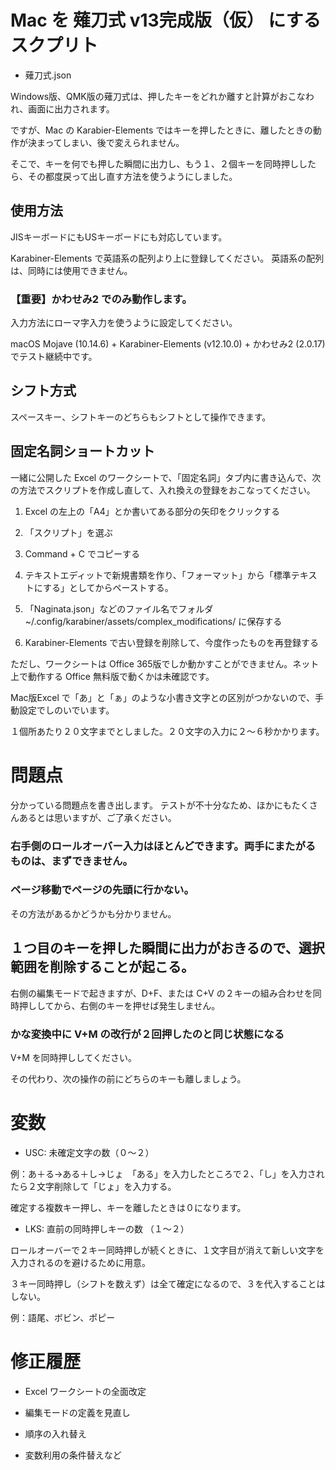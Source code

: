 # Mac を 薙刀式 v13完成版（仮） にするスクプリト

* 薙刀式.json

Windows版、QMK版の薙刀式は、押したキーをどれか離すと計算がおこなわれ、画面に出力されます。

ですが、Mac の Karabier-Elements ではキーを押したときに、離したときの動作が決まってしまい、後で変えられません。

そこで、キーを何でも押した瞬間に出力し、もう１、２個キーを同時押ししたら、その都度戻って出し直す方法を使うようにしました。

## 使用方法

JISキーボードにもUSキーボードにも対応しています。

Karabiner-Elements で英語系の配列より上に登録してください。
英語系の配列は、同時には使用できません。

### 【重要】かわせみ2 でのみ動作します。

入力方法にローマ字入力を使うように設定してください。

macOS Mojave (10.14.6) + Karabiner-Elements (v12.10.0) + かわせみ2 (2.0.17) でテスト継続中です。

## シフト方式

スペースキー、シフトキーのどちらもシフトとして操作できます。

## 固定名詞ショートカット

一緒に公開した Excel のワークシートで、「固定名詞」タブ内に書き込んで、次の方法でスクリプトを作成し直して、入れ換えの登録をおこなってください。

1. Excel の左上の「A4」とか書いてある部分の矢印をクリックする

2. 「スクリプト」を選ぶ

3. Command + C でコピーする

4. テキストエディットで新規書類を作り、「フォーマット」から「標準テキストにする」としてからペーストする。

5. 「Naginata.json」などのファイル名でフォルダ ~/.config/karabiner/assets/complex_modifications/ に保存する

6. Karabiner-Elements で古い登録を削除して、今度作ったものを再登録する

ただし、ワークシートは Office 365版でしか動かすことができません。ネット上で動作する Office 無料版で動くかは未確認です。

Mac版Excel で「あ」と「ぁ」のような小書き文字との区別がつかないので、手動設定でしのいでいます。

１個所あたり２０文字までとしました。２０文字の入力に２〜６秒かかります。

# 問題点

分かっている問題点を書き出します。
テストが不十分なため、ほかにもたくさんあるとは思いますが、ご了承ください。

### 右手側のロールオーバー入力はほとんどできます。両手にまたがるものは、まずできません。

### ページ移動でページの先頭に行かない。

その方法があるかどうかも分かりません。

## １つ目のキーを押した瞬間に出力がおきるので、選択範囲を削除することが起こる。

右側の編集モードで起きますが、D+F、または C+V の２キーの組み合わせを同時押ししてから、右側のキーを押せば発生しません。

### かな変換中に V+M の改行が２回押したのと同じ状態になる

V+M を同時押ししてください。

その代わり、次の操作の前にどちらのキーも離しましょう。

# 変数

* USC: 未確定文字の数（０〜２）

例：あ＋る→ある＋し→じょ　「ある」を入力したところで２、「し」を入力されたら２文字削除して「じょ」を入力する。

確定する複数キー押し、キーを離したときは０になります。

* LKS: 直前の同時押しキーの数 （１〜２）

ロールオーバーで２キー同時押しが続くときに、１文字目が消えて新しい文字を入力されるのを避けるために用意。

３キー同時押し（シフトを数えず）は全て確定になるので、３を代入することはしない。

例：語尾、ボビン、ポピー

# 修正履歴

* Excel ワークシートの全面改定

* 編集モードの定義を見直し

* 順序の入れ替え

* 変数利用の条件替えなど
